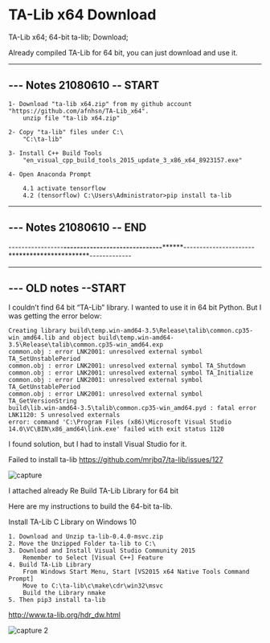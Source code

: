 # TA-Lib x64 Download
TA-Lib x64; 64-bit ta-lib; Download;


Already compiled TA-Lib for 64 bit, you can just download and use it. 

-----------------------------------------
--- Notes 21080610 -- START
-----------------------------------------

	1- Download "ta-lib x64.zip" from my github account "https://github.com/afnhsn/TA-Lib_x64".
		unzip file "ta-lib x64.zip"

	2- Copy "ta-lib" files under C:\
		"C:\ta-lib"

	3- Install C++ Build Tools
		"en_visual_cpp_build_tools_2015_update_3_x86_x64_8923157.exe"

	4- Open Anaconda Prompt
		
		4.1 activate tensorflow
		4.2 (tensorflow) C:\Users\Administrator>pip install ta-lib
	

-----------------------------------------
--- Notes 21080610 -- END
-----------------------------------------



-----------------*******************------------------------------*************************----------------------***********************-------------

	

-----------------------------------------
---	OLD notes --START
-----------------------------------------
	
I couldn’t find 64 bit “TA-Lib” library. I wanted to use it in 64 bit Python.  But I was getting the error below:
 ```
Creating library build\temp.win-amd64-3.5\Release\talib\common.cp35-win_amd64.lib and object build\temp.win-amd64-3.5\Release\talib\common.cp35-win_amd64.exp
common.obj : error LNK2001: unresolved external symbol TA_SetUnstablePeriod
common.obj : error LNK2001: unresolved external symbol TA_Shutdown
common.obj : error LNK2001: unresolved external symbol TA_Initialize
common.obj : error LNK2001: unresolved external symbol TA_GetUnstablePeriod
common.obj : error LNK2001: unresolved external symbol TA_GetVersionString
build\lib.win-amd64-3.5\talib\common.cp35-win_amd64.pyd : fatal error LNK1120: 5 unresolved externals
error: command 'C:\Program Files (x86)\Microsoft Visual Studio 14.0\VC\BIN\x86_amd64\link.exe' failed with exit status 1120
 ```
 
 I found solution, but I had to install Visual Studio for it.
 
 Failed to install ta-lib
 https://github.com/mrjbq7/ta-lib/issues/127

![capture](https://user-images.githubusercontent.com/29254495/31372882-76034d84-ada0-11e7-96a4-ab3e49ca5cf5.PNG)
 
 I attached already Re Build TA-Lib Library for 64 bit
 
 Here are my instructions to build the 64-bit ta-lib.

Install TA-Lib C Library on Windows 10

    1. Download and Unzip ta-lib-0.4.0-msvc.zip
    2. Move the Unzipped Folder ta-lib to C:\
    3. Download and Install Visual Studio Community 2015
        Remember to Select [Visual C++] Feature
    4. Build TA-Lib Library
        From Windows Start Menu, Start [VS2015 x64 Native Tools Command Prompt]
        Move to C:\ta-lib\c\make\cdr\win32\msvc
        Build the Library nmake
    5. Then pip3 install ta-lib
    
 
 http://www.ta-lib.org/hdr_dw.html
 
  ![capture 2](https://user-images.githubusercontent.com/29254495/31372886-7a54336c-ada0-11e7-9c2b-16e04c0643f9.PNG)
 
 
